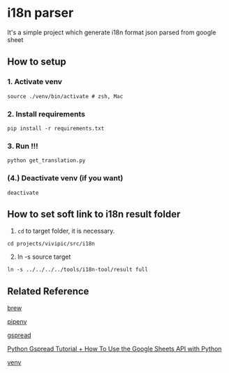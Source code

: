 # i18n parser

It's a simple project which generate i18n format json parsed from google sheet

## How to setup

### 1. Activate venv

```
source ./venv/bin/activate # zsh, Mac
```

### 2. Install requirements

```
pip install -r requirements.txt
```

### 3. Run !!!

```
python get_translation.py
```

### (4.) Deactivate venv (if you want)

```
deactivate
```

## How to set soft link to i18n result folder
1. `cd` to target folder, it is necessary.
```
cd projects/vivipic/src/i18n
```
2. ln -s source target
```
ln -s ../../../../tools/i18n-tool/result full
```

## Related Reference

[brew](https://brew.sh/index_zh-tw)

[pipenv](https://github.com/pypa/pipenv)

[gspread](https://gspread.readthedocs.io/en/latest/oauth2.html#service-account)

[Python Gspread Tutorial + How To Use the Google Sheets API with Python](https://www.youtube.com/watch?v=ddf5Z0aQPzY)

[venv](https://docs.python.org/zh-tw/3/library/venv.html#module-venv)
